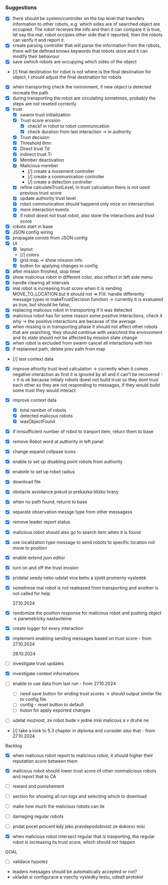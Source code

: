 ### Suggestions

- [x] there should be system/controller on the top level that transfers information to other robots, e.g. which sides are of searched object are occupied. The robot receives the info and then it can compare it is true, let say tha mal. robot occipies other side that it reported, then the robots can verify it and report it.
- [x] create parsing controller that will parse the information from the robots, there will be defined knows keywords that robots store and it can modify their behaviour
- [x] save swhich robots are occupying which sides of the object
- [/] final destination for robot is not where is the final destination for object, I should adjust the final destination for robots
- [x] when transporting check the invironment, if new object is detected recreate the path
- [x] during transporting the robot are circulating sometimes, probably the steps are not reseted correctly
- [x] trust
  - [x] swarm trust initialization
  - [x] Trust score erosion
    - [x] checkf in robot to robot communication
    - [x] check duration from last interaction -> in authority
  - [x] Trust decision
  - [x] Threshold θmn
  - [x] Direct trust Td
  - [x] Indirect trust Ti
  - [x] Member deactivation
  - [x] Malicious member
    - [/] create a movement controller
    - [/] create a communication controller
    - [/] create a detection controller
  - [x] refine calculateTrustLevel, in trust calculation there is not used previous trust score
  - [x] update authority trust level
  - [x] robot communication should happend only once on interserction
  - [x] more interaction events
  - [x] if robot doest not trust robot, also store the interactions and trust score
- [x] robots start in base
- [x] JSON config wiring
- [x] propagate consts from JSON config
- [x] UI
  - [x] layout
  - [/] colors
  - [x] grid map -> show mission info
  - [x] button for applying changes in config
- [x] after mission finished, stop timer
- [x] show malicious robot in different color, also reflect in left side menu
- [x] handle clearing all intervals
- [x] mal robot is increasing trust score when it is sending MOVE_TO_LOCATION but it should not => FIX: handle differently message types in makeTrustDecision function -> currently it is evaluated as true, but should be false,
- [x] replacing malicous robot in transporting if it was detected
- [x] malicious robot has for some reason some positive interactions, check it why -> the positive interactions are because of the average
- [x] when missing is in transporting phase it should not affect other robots that are searching, they should continue with searchind the environment and its state should not be affected by mission state change
- [x] when robot is excluded from swarm cancel all interactions with him
- [x] if replanned path, delete prev path from map
- [/] test context data
- [x] improve athority trust level calculation -> currently when it comes negative interaction as first it is ignored by all and it can't be recovered -> it is ok because initialy robots doest not build trust so they dont trust each other so they are not responding to messages, if they would build some trust they would interact
- [x] improve context data
  - [x] total namber of robots
  - [x] detected malicous robots
  - [x] wasObjectFound
- [x] if innsufficient number of robot to tranport item, return them to base
- [x] remove Robot word at authority in left panel
- [x] change expand collpase icons
- [x] enable to set up disabling point robots from authority
- [x] enabnle to set up robot radius
- [x] download file
- [x] obstacle avoidance pokud je prekazka blizko hrany
- [x] when no path found, returnt to base
- [x] separate observation messge type from other messagess
- [x] remove leader report status
- [x] malicious robot should also go to search item when it is found
- [x] use localization type message to send robots to specific location not move to position
- [x] enable extend json editor
- [x] turn on and off the trust erosion
- [x] pridelat seedy nebo udelat vice behu a zjistit prumerny vysledek
- [x] sometimse mal robot is not realeased from transporting and another is not called for help

  27.10.2024

- [x] randomize the position response for malicious robot and pushing object -> parametricky nastavitelne
- [x] create logger for every interaction
- [x] implement enabling sending messages based on trust score - from 27.10.2024

  28.10.2024

- [ ] investigate trust updates
- [x] investigate context informations

- [ ] enable to use data from last run - from 27.10.2024
  - [ ] need save button for ending trust scores -> should output similar file to config file
  - [ ] config - reset button to default
  - [ ] buton for apply exported changes
- [ ] udelat moznost, ze robot bude v jedne misi malicous a v druhe ne

- [/] take a look to 5.3 chapter in diploma and consider also that - from 27.10.2024

Backlog

- [x] when malicous robot report to malicious robot, it should higher their reputation score between them
- [x] malicious robot should lower trust score of other nonmalicious robots and report that to CA

- [ ] reward and punishement
- [ ] section for showing all run logs and selecting which to download
- [ ] make how much the malicious robots can lie
- [ ] damaging regular robots

- [ ] pridat pocet procent kdy jeko pravdepodobnost ze dokonci misi
- [x] when malicious robot intersect regular that is trasporting, the regular robot is increasing its trust score, which should not happen

GOAL

- [ ] validace hypotez

- leaders messages should be automatically accepted or not?
- ukladat si configurace a vsechy vysledky testu, udealt protokol

